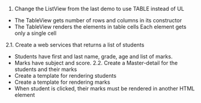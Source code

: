 1. Change the ListView from the last demo to use TABLE instead of UL
 - The TableView gets number of rows and columns in its constructor
 - The TableView renders the elements in table cells
	Each element gets only a single cell

2.1. Create a web services that returns a list of students
 - Students have first and last name, grade, age and list of marks.
 - Marks have subject and score.
2.2. Create a Master-detail for the students and their marks
 - Create a template for rendering students
 - Create a template for rendering marks
 - When student is clicked, their marks must be rendered in another HTML element
